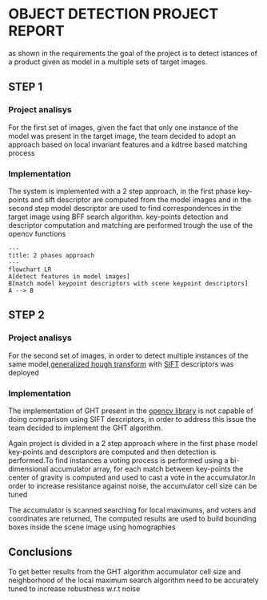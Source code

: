 # OBJECT DETECTION PROJECT REPORT

as shown in the requirements the goal of the project is to detect istances of a product given as model in a multiple sets of target images.

## STEP 1

### Project analisys

For the first set of images, given the fact that only one instance of the model was present in the target image, the team decided to adopt an approach based on local invariant features and a kdtree based matching process

### Implementation

The system is implemented with a 2 step approach, in the first phase key-points and sift descriptor are computed from the model images and in the second step model descriptor are used to find correspondences in the target image using BFF search algorithm. key-points detection and descriptor computation and matching are performed trough the use of the opencv functions

```mermaid
---
title: 2 phases approach
---
flowchart LR
A[detect features in model images]
B[match model keypoint descriptors with scene keypoint descriptors]
A --> B
```

## STEP 2

### Project analisys

For the second set of images, in order to detect multiple instances of the same model,[generalized hough transform](https://carnivuth.github.io/computer_vision/pages/object_detection/GENERALIZED_HUGH_TRANSFORM) with [SIFT](https://carnivuth.github.io/computer_vision/pages/local_features/SIFT_DESCRIPTOR) descriptors was deployed

### Implementation

The implementation of GHT present in the [opencv library](https://docs.opencv.org/3.4/dc/d46/classcv_1_1GeneralizedHoughBallard.html) is not capable of doing comparison using SIFT descriptors, in order to address this issue the team decided to implement the GHT algorithm.

Again  project is divided in a 2 step approach where in the first phase model key-points and descriptors are computed and then detection is performed.To find instances a voting process is performed using a bi-dimensional accumulator array, for each match between key-points the center of gravity is computed and used to cast a vote in the accumulator.In order to increase resistance against noise, the accumulator cell size can be tuned

The accumulator is scanned searching for local maximums, and voters and coordinates are returned, The computed results are used to build bounding boxes inside the scene image using homographies

## Conclusions

To get better results from the GHT algorithm accumulator cell size and neighborhood of the local maximum search algorithm need to be accurately tuned to increase robustness w.r.t noise

